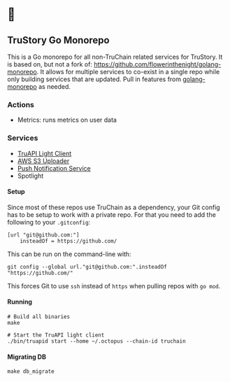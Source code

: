 # 🐙
## TruStory Go Monorepo

This is a Go monorepo for all non-TruChain related services for TruStory. It is based on, but not a fork of: https://github.com/flowerinthenight/golang-monorepo. It allows for multiple services to co-exist in a single repo while only building services that are updated. Pull in features from [golang-monorepo](https://github.com/flowerinthenight/golang-monorepo) as needed.

### Actions
* Metrics: runs metrics on user data

### Services

* [TruAPI Light Client](./services/truapi/README.md)
* [AWS S3 Uploader](./services/uploader/README.md)
* [Push Notification Service](./services/push/README.md)
* Spotlight

#### Setup

Since most of these repos use TruChain as a dependency, your Git config has to be setup to work with a private repo. For that you need to add the following to your `.gitconfig`:

```
[url "git@github.com:"]
    insteadOf = https://github.com/
```

This can be run on the command-line with: 
```
git config --global url."git@github.com:".insteadOf "https://github.com/"
```

This forces Git to use `ssh` instead of `https` when pulling repos with `go mod`.

#### Running

```
# Build all binaries
make

# Start the TruAPI light client
./bin/truapid start --home ~/.octopus --chain-id truchain
```

#### Migrating DB

`make db_migrate`
